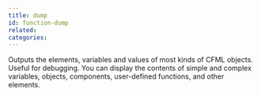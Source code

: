 ```yaml
---
title: dump
id: function-dump
related:
categories:
---
```


Outputs the elements, variables and values of most kinds of CFML objects. Useful for debugging. You can display the contents of simple and complex variables, objects, components, user-defined functions, and other elements.